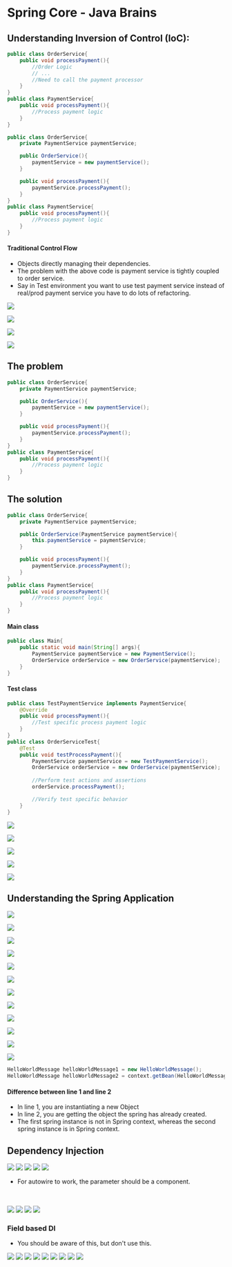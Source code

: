 # Spring Core - Java Brains

## Understanding Inversion of Control (IoC):

```java
public class OrderService{
    public void processPayment(){
        //Order Logic
        // ...
        //Need to call the payment processor
    }
}
public class PaymentService{
    public void processPayment(){
        //Process payment logic
    }
}
```

```java
public class OrderService{
    private PaymentService paymentService;

    public OrderService(){
        paymentService = new paymentService();
    }

    public void processPayment(){
        paymentService.processPayment();
    }
}
public class PaymentService{
    public void processPayment(){
        //Process payment logic
    }
}
```


#### Traditional Control Flow 
- Objects directly managing their dependencies.
- The problem with the above code is payment service is tightly coupled to order service.
- Say in Test environment you want to use test payment service instead of real/prod payment service you have to do lots of refactoring. 


![](spring-core-slides/2023-10-14-12-20-49.png)

![](spring-core-slides/2023-10-14-13-15-03.png)

![](spring-core-slides/2023-10-14-13-20-46.png)

![](spring-core-slides/2023-10-14-13-22-05.png)


## The problem
```java
public class OrderService{
    private PaymentService paymentService;

    public OrderService(){
        paymentService = new paymentService();
    }

    public void processPayment(){
        paymentService.processPayment();
    }
}
public class PaymentService{
    public void processPayment(){
        //Process payment logic
    }
}
```
## The solution
```java
public class OrderService{
    private PaymentService paymentService;

    public OrderService(PaymentService paymentService){
        this.paymentService = paymentService; 
    }

    public void processPayment(){
        paymentService.processPayment();
    }
}
public class PaymentService{
    public void processPayment(){
        //Process payment logic
    }
}
```
#### Main class
```java
public class Main{
    public static void main(String[] args){
        PaymentService paymentService = new PaymentService();
        OrderService orderService = new OrderService(paymentService);
    }
}
```

#### Test class
```java
public class TestPaymentService implements PaymentService{
    @Override
    public void processPayment(){
        //Test specific process payment logic
    }
}
public class OrderServiceTest{
    @Test
    public void testProcessPayment(){
        PaymentService paymentService = new TestPaymentService();
        OrderService orderService = new OrderService(paymentService);
        
        //Perform test actions and assertions
        orderService.processPayment();

        //Verify test specific behavior
    }
}
```


![](spring-core-slides/2023-10-14-13-31-47.png)

![](spring-core-slides/2023-10-14-13-32-53.png)

![](spring-core-slides/2023-10-14-13-34-18.png)

![](spring-core-slides/2023-10-14-13-35-26.png)

![](spring-core-slides/2023-10-14-13-35-57.png)


## Understanding the Spring Application

![](spring-core-slides/2023-10-14-15-11-16.png)

![](spring-core-slides/2023-10-14-15-14-19.png)

![](spring-core-slides/2023-10-14-15-14-47.png)

![](spring-core-slides/2023-10-14-15-15-05.png)

![](spring-core-slides/2023-10-14-15-15-18.png)

![](spring-core-slides/2023-10-14-15-16-08.png)

![](spring-core-slides/2023-10-14-15-18-59.png)

![](spring-core-slides/2023-10-14-15-19-39.png)

![](spring-core-slides/2023-10-14-15-20-04.png)

![](spring-core-slides/2023-10-14-15-20-15.png)

![](spring-core-slides/2023-10-14-15-20-56.png)

![](spring-core-slides/2023-10-14-15-21-25.png)


```java
HelloWorldMessage helloWorldMessage1 = new HelloWorldMessage();
HelloWorldMessage helloWorldMessage2 = context.getBean(HelloWorldMessage.class);
```
#### Difference between line 1 and line 2 
- In line 1, you are instantiating a new Object
- In line 2, you are getting the object the spring has already created. 
- The first spring instance is not in Spring context, whereas the second spring instance is in Spring context.


## Dependency Injection
![](spring-core-slides/2023-10-14-16-09-51.png)
![](spring-core-slides/2023-10-14-16-10-12.png)
![](spring-core-slides/2023-10-14-16-10-23.png)
![](spring-core-slides/2023-10-14-16-10-35.png)
![](spring-core-slides/2023-10-14-16-10-44.png)

- For autowire to work, the parameter should be a component. 

<br></br>
![](spring-core-slides/2023-10-14-16-31-15.png)
![](spring-core-slides/2023-10-14-16-31-28.png)
![](spring-core-slides/2023-10-14-16-33-41.png)
![](spring-core-slides/2023-10-14-16-33-54.png)


### Field based DI 
- You should be aware of this, but don't use this. 



![](spring-core-slides/2023-10-14-17-43-20.png)
![](spring-core-slides/2023-10-14-17-44-40.png)
![](spring-core-slides/2023-10-14-17-47-01.png)
![](spring-core-slides/2023-10-14-17-49-02.png)
![](spring-core-slides/2023-10-14-17-49-39.png)
![](spring-core-slides/2023-10-14-18-12-19.png)
![](spring-core-slides/2023-10-14-18-19-14.png)
![](spring-core-slides/2023-10-14-18-19-57.png)
![](spring-core-slides/2023-10-14-18-34-21.png)